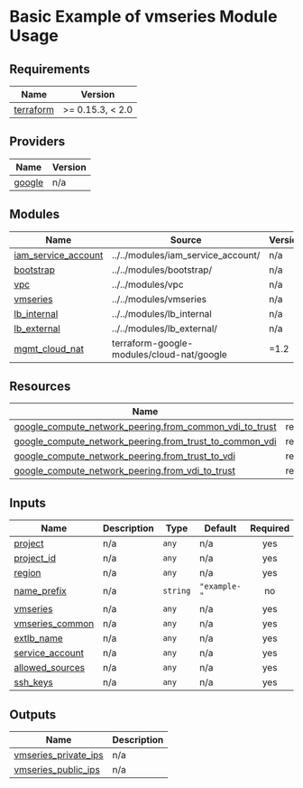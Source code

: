 # Basic Example of vmseries Module Usage

<!-- BEGINNING OF PRE-COMMIT-TERRAFORM DOCS HOOK -->
## Requirements

| Name | Version |
|------|---------|
| <a name="requirement_terraform"></a> [terraform](#requirement\_terraform) | >= 0.15.3, < 2.0 |

## Providers

| Name | Version |
|------|---------|
| <a name="provider_google"></a> [google](#provider\_google) | n/a |

## Modules

| Name | Source | Version |
|------|--------|---------|
| <a name="module_iam_service_account"></a> [iam\_service\_account](#module\_iam\_service\_account) | ../../modules/iam_service_account/ | n/a |
| <a name="module_bootstrap"></a> [bootstrap](#module\_bootstrap) | ../../modules/bootstrap/ | n/a |
| <a name="module_vpc"></a> [vpc](#module\_vpc) | ../../modules/vpc | n/a |
| <a name="module_vmseries"></a> [vmseries](#module\_vmseries) | ../../modules/vmseries | n/a |
| <a name="module_lb_internal"></a> [lb\_internal](#module\_lb\_internal) | ../../modules/lb_internal | n/a |
| <a name="module_lb_external"></a> [lb\_external](#module\_lb\_external) | ../../modules/lb_external/ | n/a |
| <a name="module_mgmt_cloud_nat"></a> [mgmt\_cloud\_nat](#module\_mgmt\_cloud\_nat) | terraform-google-modules/cloud-nat/google | =1.2 |

## Resources

| Name | Type |
|------|------|
| [google_compute_network_peering.from_common_vdi_to_trust](https://registry.terraform.io/providers/hashicorp/google/latest/docs/resources/compute_network_peering) | resource |
| [google_compute_network_peering.from_trust_to_common_vdi](https://registry.terraform.io/providers/hashicorp/google/latest/docs/resources/compute_network_peering) | resource |
| [google_compute_network_peering.from_trust_to_vdi](https://registry.terraform.io/providers/hashicorp/google/latest/docs/resources/compute_network_peering) | resource |
| [google_compute_network_peering.from_vdi_to_trust](https://registry.terraform.io/providers/hashicorp/google/latest/docs/resources/compute_network_peering) | resource |

## Inputs

| Name | Description | Type | Default | Required |
|------|-------------|------|---------|:--------:|
| <a name="input_project"></a> [project](#input\_project) | n/a | `any` | n/a | yes |
| <a name="input_project_id"></a> [project\_id](#input\_project\_id) | n/a | `any` | n/a | yes |
| <a name="input_region"></a> [region](#input\_region) | n/a | `any` | n/a | yes |
| <a name="input_name_prefix"></a> [name\_prefix](#input\_name\_prefix) | n/a | `string` | `"example-"` | no |
| <a name="input_vmseries"></a> [vmseries](#input\_vmseries) | n/a | `any` | n/a | yes |
| <a name="input_vmseries_common"></a> [vmseries\_common](#input\_vmseries\_common) | n/a | `any` | n/a | yes |
| <a name="input_extlb_name"></a> [extlb\_name](#input\_extlb\_name) | n/a | `any` | n/a | yes |
| <a name="input_service_account"></a> [service\_account](#input\_service\_account) | n/a | `any` | n/a | yes |
| <a name="input_allowed_sources"></a> [allowed\_sources](#input\_allowed\_sources) | n/a | `any` | n/a | yes |
| <a name="input_ssh_keys"></a> [ssh\_keys](#input\_ssh\_keys) | n/a | `any` | n/a | yes |

## Outputs

| Name | Description |
|------|-------------|
| <a name="output_vmseries_private_ips"></a> [vmseries\_private\_ips](#output\_vmseries\_private\_ips) | n/a |
| <a name="output_vmseries_public_ips"></a> [vmseries\_public\_ips](#output\_vmseries\_public\_ips) | n/a |
<!-- END OF PRE-COMMIT-TERRAFORM DOCS HOOK -->